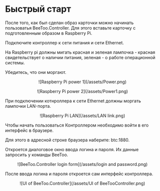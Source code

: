 # Быстрый старт

После того, как был сделан образ карточки можно начинать пользоватья BeeToo.Controller. Для этого вставьте карточку с подготовленным образом в Raspberry Pi.

Подключите контроллер к сети питания и сети Ethernet.

На Raspberry pi должны мигать красная и зеленая лампочка - красная свидетельствует о наличии питания, зеленая - о работе операционной системы.

Убедитесь, что они моргают.

<p align="center">
![Raspberry Pi power 1](/assets/Power.png)
</p>

<p align="center">
![Raspberry Pi power 2](/assets/Power1.png)
</p>

При подключении котнроллера к сети Ethernet должны моргать лампочки LAN-порта.

<p align="center">
![Raspberry Pi LAN](/assets/LAN link.png)
</p>

Чтобы начать пользоваться Контроллером необходимо войти в его интерфейс в браузере.

Для этого в адресной строке браузера наберите: btc:1880.

Откроется диалоговое окно ввода логина и пароля. Их данные запросить у команды BeeToo.

<p align="center">
![BeeToo.Controller login form](/assets/login and password.png)
</p>

После ввода логина и пароля откроется сам интерфейс контроллера.

<p align="center">
![UI of BeeToo.Controller](/assets/UI of BeeTooController.png)
</p>

